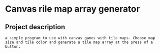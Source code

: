 # Canvas rile map array generator

## Project description
```
a simple program to use with canvas games with tile maps. Choose map size and tile color and generate a tile map array at the press of a button. 
